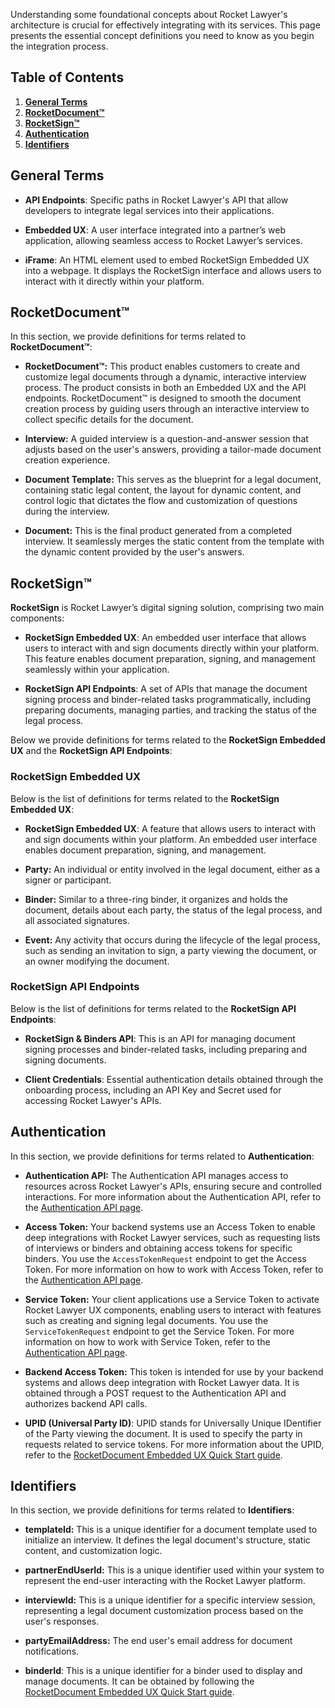 Understanding some foundational concepts about Rocket Lawyer's architecture is crucial for effectively integrating with its services. This page presents the essential concept definitions you need to know as you begin the integration process.

## Table of Contents

1. [**General Terms**](#general-terms)   
2. [**RocketDocument™**](#rocketdocument)   
3. [**RocketSign™**](#rocketsign)   
4. [**Authentication**](#authentication)  
5. [**Identifiers**](#identifiers)

## General Terms

- **API Endpoints**: Specific paths in Rocket Lawyer's API that allow developers to integrate legal services into their applications.

- **Embedded UX**: A user interface integrated into a partner’s web application, allowing seamless access to Rocket Lawyer’s services.

- **iFrame**: An HTML element used to embed RocketSign Embedded UX into a webpage. It displays the RocketSign interface and allows users to interact with it directly within your platform.

## RocketDocument™

In this section, we provide definitions for terms related to **RocketDocument™**:

- **RocketDocument™:** This product enables customers to create and customize legal documents through a dynamic, interactive interview process. The product consists in both an Embedded UX and the API endpoints. RocketDocument™ is designed to smooth the document creation process by guiding users through an interactive interview to collect specific details for the document.

- **Interview:** A guided interview is a question-and-answer session that adjusts based on the user's answers, providing a tailor-made document creation experience.

- **Document Template:** This serves as the blueprint for a legal document, containing static legal content, the layout for dynamic content, and control logic that dictates the flow and customization of questions during the interview.

- **Document:** This is the final product generated from a completed interview. It seamlessly merges the static content from the template with the dynamic content provided by the user's answers.

## RocketSign™

**RocketSign** is Rocket Lawyer’s digital signing solution, comprising two main components:

- **RocketSign Embedded UX**: An embedded user interface that allows users to interact with and sign documents directly within your platform. This feature enables document preparation, signing, and management seamlessly within your application.

- **RocketSign API Endpoints**: A set of APIs that manage the document signing process and binder-related tasks programmatically, including preparing documents, managing parties, and tracking the status of the legal process.

Below we provide definitions for terms related to the **RocketSign Embedded UX** and the **RocketSign API Endpoints**:

### RocketSign Embedded UX

Below is the list of definitions for terms related to the  **RocketSign Embedded UX**:

- **RocketSign Embedded UX**: A feature that allows users to interact with and sign documents within your platform. An embedded user interface enables document preparation, signing, and management.

- **Party:** An individual or entity involved in the legal document, either as a signer or participant.

- **Binder:** Similar to a three-ring binder, it organizes and holds the document, details about each party, the status of the legal process, and all associated signatures.

- **Event:** Any activity that occurs during the lifecycle of the legal process, such as sending an invitation to sign, a party viewing the document, or an owner modifying the document.

### RocketSign API Endpoints

Below is the list of definitions for terms related to the  **RocketSign API Endpoints**:

- **RocketSign & Binders API**: This is an API for managing document signing processes and binder-related tasks, including preparing and signing documents.

- **Client Credentials**: Essential authentication details obtained through the onboarding process, including an API Key and Secret used for accessing Rocket Lawyer's APIs.

## Authentication

In this section, we provide definitions for terms related to **Authentication**:

- **Authentication API:** The Authentication API manages access to resources across Rocket Lawyer's APIs, ensuring secure and controlled interactions. For more information about the Authentication API, refer to the [Authentication API page](https://developer.rocketlawyer.com/docs/partner-auth-service-product-sandbox/1/overview).

- **Access Token:** Your backend systems use an Access Token to enable deep integrations with Rocket Lawyer services, such as requesting lists of interviews or binders and obtaining access tokens for specific binders. You use the `AccessTokenRequest` endpoint to get the Access Token. For more information on how to work with Access Token, refer to the [Authentication API page](https://developer.rocketlawyer.com/docs/partner-auth-service-product-sandbox/1/overview).

- **Service Token:** Your client applications use a Service Token to activate Rocket Lawyer UX components, enabling users to interact with features such as creating and signing legal documents. You use the `ServiceTokenRequest` endpoint to get the Service Token. For more information on how to work with Service Token, refer to the [Authentication API page](https://developer.rocketlawyer.com/docs/partner-auth-service-product-sandbox/1/overview).

- **Backend Access Token:** This token is intended for use by your backend systems and allows deep integration with Rocket Lawyer data. It is obtained through a POST request to the Authentication API and authorizes backend API calls.

- **UPID (Universal Party ID)**: UPID stands for Universally Unique IDentifier of the Party viewing the document. It is used to specify the party in requests related to service tokens. For more information about the UPID, refer to the [RocketDocument Embedded UX Quick Start guide](https://developer.rocketlawyer.com/rocketsign-embedded-ux).

## **Identifiers**

In this section, we provide definitions for terms related to **Identifiers**:

- **templateId:** This is a unique identifier for a document template used to initialize an interview. It defines the legal document's structure, static content, and customization logic.

- **partnerEndUserId:** This is a unique identifier used within your system to represent the end-user interacting with the Rocket Lawyer platform.

- **interviewId:** This is a unique identifier for a specific interview session, representing a legal document customization process based on the user's responses.

- **partyEmailAddress:** The end user's email address for document notifications.

- **binderId**: This is a unique identifier for a binder used to display and manage documents. It can be obtained by following the [RocketDocument Embedded UX Quick Start guide](https://developer.rocketlawyer.com/rocketdocument-embedded-ux).
